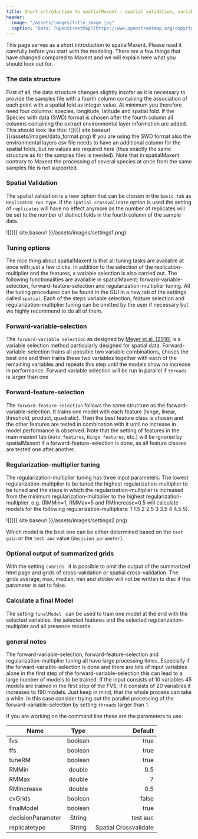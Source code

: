 ```yaml
---
title: Short introduction to spatialMaxent - spatial validation, variable selection and parameter tuning in one go
header:
  image: "/assets/images/title_image.jpg"
  caption: "Data: [OpenStreetMap](https://www.openstreetmap.org/copyright) & [Elith et al. 2020](https://doi.org/10.17161/bi.v15i2.13384)"
---
```



This page serves as a short introduction to spatialMaxent. Please read it carefully before you start with the modeling. There are a few things that have changed compared to Maxent and we will explain here what you should look out for.

### The data structure

First of all, the data structure changes slightly insofar as it is necessary to provide the samples file with a fourth column containing the association of each point with a spatial fold as integer value. At minimum you therefore need four columns: species, longitude, latitude and spatial fold. If the Species with data (SWD) format is chosen after the fourth column all columns containing the extract environmental layer information are added. This should look like this:
![]({{ site.baseurl }}/assets/images/data_format.png)
If you are using the SWD format also the environmental layers csv file needs to have an additional column for the spatial folds, but no values are required here (thus exactly the same structure as for the samples files is needed). Note that in spatialMaxent contrary to Maxent the processing of several species at once from the same samples file is not supported.

### Spatial Validation

The spatial validation is a new option that can be chosen in the `basic tab` as `Replicated run type`. If the `spatial crossvalidate` option is used the setting of `replicates` will have no effect anymore as the number of replicates will be set to the number of distinct folds in the fourth column of the sample data.

![]({{ site.baseurl }}/assets/images/settings1.png)

### Tuning options
The nice thing about spatialMaxent is that all tuning tasks are available at once with just a few clicks. In addition to the selection of the replication-multiplier and the features, a variable selection is also carried out. The following functionalities are available in spatialMaxent: forward-variable-selection, forward-feature-selection and regularization-multiplier tuning. All the tuning procedures can be found in the GUI in a new tab of the settings called `spatial`. Each of the steps variable selection, feature selection and regularization-multiplier tuning can be omitted by the user if necessary but we highly recommend to do all of them.

### Forward-variable-selection

The `forward-variable selection` as designed by [Meyer et al. (2018)](https://doi.org/10.1016/j.envsoft.2017.12.001) is a variable selection method particularly designed for spatial data. Forward-variable-selection trains all possible two variable combinations, choses the best one and then trains these two variables together with each of the remaining variables and repeats this step until the models show no increase in performance. Forward variable selection will be run in parallel if `threads` is larger than one

### Forward-feature-selection
The `forward-feature-selection` follows the same structure as the forward-variable-selection. It trains one model with each feature (hinge, linear, threshold, product, quadratic). Then the best feature class is chosen and the other features are tested in combination with it until no increase in model performance is observed. Note that the setting of features in the main maxent tab (`Auto features`, `Hinge features`, etc.) will be ignored by spatialMaxent if a forward-feature-selection is done, as all feature classes are tested one after another.

### Regularization-multiplier tuning
The regularization-multiplier tuning has three input parameters: The lowest regularization-multiplier to be tuned the highest regularization-multiplier to be tuned and the steps in which the regularization-multiplier is increased from the minimum regularization-multiplier to the highest regularization-multiplier. e.g. (RMMin=1, RMMax=5 and RMIncrease=0.5 will calculate models for the following regularization-multipliers: 1 1.5 2 2.5 3 3.5 4 4.5 5).


![]({{ site.baseurl }}/assets/images/settings2.png)




Which model is the best one can be either determined based on the `test gain` or the `test auc` value (`decision parameter`).

### Optional output of summarized grids
With the setting `cvGrids ` it is possible to omit the output of the summarized html page and grids of cross-validation or spatial cross-validation. The grids average, max, median, min and stddev will not be written to disc if this parameter is set to false.

### Calculate a final Model
The setting `finalModel ` can be used to train one model at the end with the selected variables, the selected features and the selected regularization-multiplier and all presence records. 


### general notes
The forward-variable-selection, forward-feature-selection and regularization-multiplier tuning all have large processing times. Especially if the forward-variable-selection is done and there are lots of input variables alone in the first step of the forward-variable-selection this can lead to a large number of models to be trained. If the input consists of 10 variables 45 models are trained in the first step of the FVS, if it consists of 20 variables it increases to 190 models. Just keep in mind, that the whole process can take a while. In this case consider trying out the parallel processing of the forward-variable-selection by setting `threads` larger than 1.
 
If you are working on the command line these are the parameters to use:

|**Name**|**Type**|**Default**|
| --------- |:--------:| -----:|
|fvs| boolean| true|
|ffs| boolean| true|
|tuneRM|boolean| true|
|RMMin| double| 0.5|
|RMMax| double| 7|
|RMIncrease| double| 0.5|
|cvGrids|boolean|false|
|finalModel|boolean|true|
| decisionParameter|String| test auc|
| replicatetype|String| Spatial Crossvalidate|




